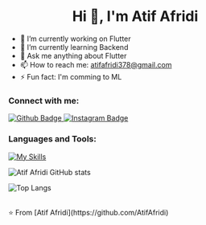  <h1 align="center">Hi 👋, I'm Atif Afridi</h1>

- 🔭 I’m currently working on Flutter
- 🌱 I’m currently learning Backend
- 💬 Ask me anything about Flutter 
- 📫 How to reach me: atifafridi378@gmail.com
- ⚡ Fun fact: I'm comming to ML
  
### Connect with me:
<div id="badges">
  <a href="https://github.com/AtifAfridiii">
    <img src="https://img.shields.io/badge/Github-white?style=for-the-badge&logo=Github&logoColor=black" alt="Github Badge"/>
  </a>
   <a href="https://www.instagram.com/atif.x.afridi/">
    <img src="https://img.shields.io/badge/Instagram-purple?style=for-the-badge&logo=instagram&logoColor=white" alt="Instagram Badge"/>
  </a>
</div>

### Languages and Tools:
[![My Skills](https://skillicons.dev/icons?i=flutter,dart,firebase,github,git,postman,cpp,linkedin,vscode,&perline=5)](https://skillicons.dev)

![Atif Afridi GitHub stats](https://github-readme-stats.vercel.app/api?username=AtifAfridiii&show_icons=true&theme=dark)

![Top Langs](https://github-readme-stats.vercel.app/api/top-langs/?username=AtifAfridiii&theme=dark)


<br>
⭐️ From [Atif Afridi](https://github.com/AtifAfridi)
